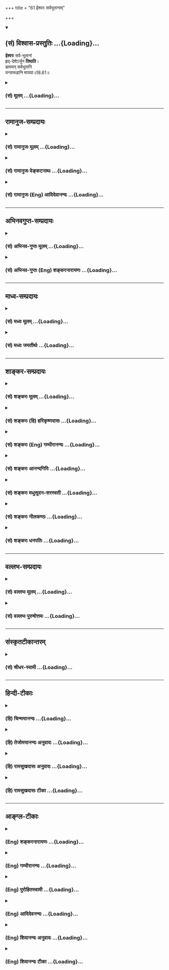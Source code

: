 +++
title = "61 ईश्वरः सर्वभूतानाम्"

+++
<div class="js_include" newlevelforh1="2" title="(सं) विश्वास-प्रस्तुतिः" unfilled url="/purANam_vaiShNavam/mahAbhAratam/06-bhIShma-parva/03-bhagavad-gItA-parva/saMskRtam/vishvAsa-prastutiH/18_moxa-saMnyAsa-yogaH/61_IshvaraH_sarvabhU.md">
<details open><summary><h2>(सं) विश्वास-प्रस्तुतिः ...{Loading}...</h2></summary>

**ईश्वरः** सर्व-भूतानां  
हृद्-देशेऽर्जुन **तिष्ठति**।  
भ्रामयन् सर्वभूतानि  
यन्त्रारूढानि मायया॥18.61॥
</details>
</div>
<div class="js_include collapsed" newlevelforh1="3" title="(सं) मूलम्" unfilled url="/purANam_vaiShNavam/mahAbhAratam/06-bhIShma-parva/03-bhagavad-gItA-parva/saMskRtam/mUlam/18_moxa-saMnyAsa-yogaH/61_IshvaraH_sarvabhU.md">
<details><summary><h3>(सं) मूलम् ...{Loading}...</h3></summary>

ईश्वरः सर्वभूतानां हृद्देशेऽर्जुन तिष्ठति।  
भ्रामयन्सर्वभूतानि यन्त्रारूढानि मायया।।18.61।।
</details>
</div>


_________________
## रामानुज-सम्प्रदायः
<div class="js_include collapsed" newlevelforh1="3" title="(सं) रामानुजः मूलम्" unfilled url="/purANam_vaiShNavam/mahAbhAratam/06-bhIShma-parva/03-bhagavad-gItA-parva/saMskRtam/rAmAnujaH/mUlam/18_moxa-saMnyAsa-yogaH/61_IshvaraH_sarvabhU.md">
<details><summary><h3>(सं) रामानुजः मूलम् ...{Loading}...</h3></summary>

।।18.61।।**ईश्वरः** सर्वनियमनशीलो वासुदेवः **सर्वभूतानां हृद्देशे**
सकलप्रवृत्तिनिवृत्तिमूलज्ञानोदये देशे **तिष्ठति।** कथं किं कुर्वन्
तिष्ठति**यन्त्रारूढानि सर्वभूतानि मायया भ्रामयन्** स्वेन एव निर्मितं
देहेन्द्रियावस्थप्रकृत्याख्यं यन्त्रम् आरूढानि सर्वभूतानि स्वकीयया
सत्त्वादिगुणमय्या मायया गुणानुगुणं प्रवर्तयन् तिष्ठति इत्यर्थः। पूर्वम्
अपि एतद् उक्तम्सर्वस्य चाहं हृदि सन्निविष्टो मत्तः स्मृतिर्ज्ञानमपोहनं च
(गीता 15।15) इतिमत्तः सर्वं प्रवर्तते (गीता 10।8) इति च। श्रुतिश्च -- य
आत्मनि तिष्ठन् (शत॰ ब्रा॰ 1।13।1) इत्यादिका। एतन्मायानिवृत्तिहेतुम् आह --

</details>
</div>
<div class="js_include collapsed" newlevelforh1="3" title="(सं) रामानुजः वेङ्कटनाथः" unfilled url="/purANam_vaiShNavam/mahAbhAratam/06-bhIShma-parva/03-bhagavad-gItA-parva/saMskRtam/rAmAnujaH/venkaTanAthaH/18_moxa-saMnyAsa-yogaH/61_IshvaraH_sarvabhU.md">
<details><summary><h3>(सं) रामानुजः वेङ्कटनाथः ...{Loading}...</h3></summary>

  
  
।।18.61।। उक्तार्थस्थापनाय त्वय्युदासीने कथमहं प्रवर्तेय तथात्वे वा कथं
तव सर्वहेतुत्वं इति चोद्यम्ईश्वरः इति श्लोकेन परिह्रियत इत्याह -- सर्वं
हीति। उक्तं स्वभावपारतन्त्र्यमपि मत्प्रयुक्तम् मम च साधारणकारणत्वान्न
कश्चिद्विरोध इति भावः। ईश्वरशब्दस्यात्रेन्द्रादिशब्दवत्
अर्वाचीनेश्वरविषयरूढिशङ्कापरिहाराय यौगिकमर्थमन्वर्थसमाख्यया
स्थापयतिसर्वनियमनशीलो वासुदेव इति। सापेक्षनिरपेक्षयोर्निरपेक्षसम्प्रत्ययः
इति न्यायादीश्वरत्वस्य सर्वविषयत्वं सिद्धम्। तस्य च व्याप्तिमूलत्वं
वासुदेवशब्देन दर्शितम्। वक्तृविषयत्वज्ञापनाय वासुदेवशब्दः।
सर्वेश्वरेणमया इति ह्यधस्ताद्दर्शितम्। सर्वव्याप्तस्य हृद्देशे
विशेषस्थितिवचनं किमर्थं इत्यत आह --
सकलप्रवृत्तिनिवृत्तिमूलज्ञानोदयप्रदेश इति। एतेन हृदयस्थितेःभ्रामयन्
इत्यत्रोपयोगो दर्शितः। ,कथमित्युपकरणाभिप्रायम्मायया इति हि तदुत्तरम्। किं
कुर्वन्निति -- ईश्वरशब्देन नियन्तृतैकनिरूपणीयतया प्रतिपन्नोऽसौ कीदृशं
नियमनं कुर्वन्नित्यर्थः। यन्त्र इत्यादिभ्रामयन् इत्यन्तमेकं वाक्यं
प्रश्नवाक्यादाकृष्टेन तिष्ठतिनाऽन्वेतव्यम्। प्रागुक्तसर्वपरामर्शेन
यन्त्रमायादिशब्दानामर्थं विवृणोति -- स्वेनैव निर्मितमित्यादिना।
भूतशब्देन; हृत्प्रदेशनिर्देशेन; पुरुषप्रवृत्तिविशेषानुगुण्यात्;
अर्थस्वभावेन च यन्त्रशब्दोऽत्र देहेन्द्रियसङ्घातविशेषविषयः। महतः
परमव्यक्तशब्देन निर्दिष्टम्; तत्रैव च शरीरं रथमेव च \[कठो.3।3\] इति
रथाख्ययन्त्रत्वेन रूपितमिति ज्ञापनाय -- देहेन्द्रियावस्थं
प्रकृत्याख्यमित्युक्तम्। तथा च श्रूयते -- सर्वाजीवे सर्वसंस्थे भ्रमन्ते
(बृहन्ते) तस्मिन् हंसो भ्राम्यते ब्रह्मचक्रे। पृथगात्मानं प्रेरितारं च
मत्वा जुष्टस्ततस्तेनामृतत्वमेति \[श्वे.उ.1।6ना.प.9।5\] इति।
एतेनयन्त्रारूढानीव(शां.)इतीवशब्दलोपेन व्याकुर्वन्तो निरस्ताः। स्वकीयेति
-- आदौगुणमयी मम माया \[7।14\] इति ह्युक्तम्। श्रुतिश्च अस्मान्मायी सृजते
विश्वमेतत्तस्मिंश्चान्यो मायया सन्निरुद्धः \[श्वेता.4।9\] मायां तु
प्रकृतिं विद्यान्मायिनं तु महेश्वरम् \[श्वेता.4।10\] इति। जीवस्य
कर्तृत्वादिभङ्गपरिहारायगुणानुगुणमित्युक्तम्। नहि जीवमीश्वरो
भूतावेशन्यायेन प्रवर्तयति; अपितु सत्त्वादिगुणमयान् भावान् पुरस्कृत्य
पूर्वसिद्धवासनाविशेषजनितसङ्गद्वारेणेति न विरोधः। भ्रामयन्;
भ्रमयन्नित्यर्थः। तत्र प्रवृत्तिहेतुतया मोहनमन्तर्नीतं; न तु
शाब्दमित्याह -- प्रवर्तयन्निति। अत्र शब्देन परोक्षव्यपदेशेनापि वक्ता
वासुदेवो निर्दिष्ट इतीममर्थं प्रागुक्तेन द्रढयितुमाह -- पूर्वमपीति। य
आत्मनि तिष्ठन् \[श.ब्रा.14।5।30\] इत्यादिनिर्दिष्टोऽन्तर्यामी
सौबालिक्यामुपनिषदि नारायण इति विशेषितः स एष सर्वभूतान्तरात्माऽपहतपाप्मा
दिव्यो देव एको नारायणः \[सुबालो.7\] इति।  
  

</details>
</div>
<div class="js_include collapsed" newlevelforh1="3" title="(सं) रामानुजः (Eng) आदिदेवानन्दः" unfilled url="/purANam_vaiShNavam/mahAbhAratam/06-bhIShma-parva/03-bhagavad-gItA-parva/saMskRtam/rAmAnujaH/english/AdidevAnandaH/18_moxa-saMnyAsa-yogaH/61_IshvaraH_sarvabhU.md">
<details><summary><h3>(सं) रामानुजः (Eng) आदिदेवानन्दः ...{Loading}...</h3></summary>

18.61 Lord Vasudeva, who is the ruler over all, lives in 'the heart of
all beings,' i.e., in the region from which arises all knowledge which
is at the root of all secular and spiritual activities. How and doing
what does He exist; He exists enabling, by His Maya (power), 'all beings
who are mounted, as it were, on the machine Prakrti' in the form of body
and senses created by Himself, to act in accordance with their Gunas of
Sattva and others. It was already expressed in 'And I am seated in the
hearts of all. From Me are memory, knowledge and their removal also'
(15.15) and in 'From Me proceed everything' (10.8). The Srutis also
proclaim 'He who, dwelling in the self' (Br. U. Madh., 3.7.22). He now
explains the way to get rid of the Maya:

</details>
</div>


_________________
## अभिनवगुप्त-सम्प्रदायः
<div class="js_include collapsed" newlevelforh1="3" title="(सं) अभिनव-गुप्तः मूलम्" unfilled url="/purANam_vaiShNavam/mahAbhAratam/06-bhIShma-parva/03-bhagavad-gItA-parva/saMskRtam/abhinava-guptaH/mUlam/18_moxa-saMnyAsa-yogaH/61_IshvaraH_sarvabhU.md">
<details><summary><h3>(सं) अभिनव-गुप्तः मूलम् ...{Loading}...</h3></summary>

।।18.61 -- 18.62।। ईश्वर इति। तमेवेति। एष ईश्वरः परमात्मा अवश्यं शरणत्वेन
ग्राह्यः। तत्र हि अधिष्ठातरि कर्तरि +++(omits कर्तरि )+++ बोद्धरि स्वात्ममये
विमृष्टे +++(;N विस्पष्टे )+++ ; न कर्माणि स्थतिभाञ्जि भवन्ति। न हि
निशिततरनखरकोटिविदारितसमदकरिकरटगलितमुक्ताफलनिकरपरिकरप्रकाशितप्रतापमहसि (
omits -- परिकर -- ) सिंहकिशोरके गुहामधितिष्ठति चपलमनसो
विद्रवणमात्रबलशालिनो हरिणपोतकाः +++(K हिरण -- )+++ स्वैरं
स्वव्यापारपरिशीलनापटुभावमवलंबन्ते इति। तमेव शरणं गच्च्छइत्युपक्रम्य
मत्प्रसादात् इति निर्वाहवाक्यमभिदधत् भगवान् परमात्मानम् ईश्वरं वासुदेवं
च एकतया योजयति इति।

</details>
</div>
<div class="js_include collapsed" newlevelforh1="3" title="(सं) अभिनव-गुप्तः (Eng) शङ्करनारायणः" unfilled url="/purANam_vaiShNavam/mahAbhAratam/06-bhIShma-parva/03-bhagavad-gItA-parva/saMskRtam/abhinava-guptaH/english/shankaranArAyaNaH/18_moxa-saMnyAsa-yogaH/61_IshvaraH_sarvabhU.md">
<details><summary><h3>(सं) अभिनव-गुप्तः (Eng) शङ्करनारायणः ...{Loading}...</h3></summary>

18.61 See Comment under 18.62

</details>
</div>


_________________
## माध्व-सम्प्रदायः
<div class="js_include collapsed" newlevelforh1="3" title="(सं) मध्वः मूलम्" unfilled url="/purANam_vaiShNavam/mahAbhAratam/06-bhIShma-parva/03-bhagavad-gItA-parva/saMskRtam/madhvaH/mUlam/18_moxa-saMnyAsa-yogaH/61_IshvaraH_sarvabhU.md">
<details><summary><h3>(सं) मध्वः मूलम् ...{Loading}...</h3></summary>

।।18.61।। Sri Madhvacharya did not comment on this sloka.

</details>
</div>
<div class="js_include collapsed" newlevelforh1="3" title="(सं) मध्वः जयतीर्थः" unfilled url="/purANam_vaiShNavam/mahAbhAratam/06-bhIShma-parva/03-bhagavad-gItA-parva/saMskRtam/madhvaH/jayatIrthaH/18_moxa-saMnyAsa-yogaH/61_IshvaraH_sarvabhU.md">
<details><summary><h3>(सं) मध्वः जयतीर्थः ...{Loading}...</h3></summary>

।।18.61।। Sri Jayatirtha did not comment on this sloka.

</details>
</div>


_________________
## शाङ्कर-सम्प्रदायः
<div class="js_include collapsed" newlevelforh1="3" title="(सं) शङ्करः मूलम्" unfilled url="/purANam_vaiShNavam/mahAbhAratam/06-bhIShma-parva/03-bhagavad-gItA-parva/saMskRtam/shankaraH/mUlam/18_moxa-saMnyAsa-yogaH/61_IshvaraH_sarvabhU.md">
<details><summary><h3>(सं) शङ्करः मूलम् ...{Loading}...</h3></summary>

।।18.61।। -- **ईश्वरः** ईशनशीलः नारायणः **सर्वभूतानां** सर्वप्राणिनां
**हृद्देशे** हृदयदेशे **अर्जुन** शुक्लान्तरात्मस्वभावः विशुद्धान्तःकरणः
-- अहश्च कृष्णमहरर्जुनं च (ऋ. सं. 6।9।1) इति दर्शनात् -- **तिष्ठति**
स्थितिं लभते। तेषु सः कथं तिष्ठतीति; आह -- **भ्रामयन्** भ्रमणं कारयन्
**सर्वभूतानि यन्त्रारूढानि** यन्त्राणि आरूढानि अधिष्ठितानि इव -- इति
इवशब्दः अत्र द्रष्टव्यः -- यथा दारुकृतपुरुषादीनि यन्त्रारूढानि।
**मायया** च्छद्मना भ्रामयन् तिष्ठति इति संबन्धः।।

</details>
</div>
<div class="js_include collapsed" newlevelforh1="3" title="(सं) शङ्करः (हि) हरिकृष्णदासः" unfilled url="/purANam_vaiShNavam/mahAbhAratam/06-bhIShma-parva/03-bhagavad-gItA-parva/saMskRtam/shankaraH/hindI/harikRShNadAsaH/18_moxa-saMnyAsa-yogaH/61_IshvaraH_sarvabhU.md">
<details><summary><h3>(सं) शङ्करः (हि) हरिकृष्णदासः ...{Loading}...</h3></summary>

।।18.61।। क्योंकि --, हे अर्जुन ईश्वर अर्थात् सबका शासन करनेवाला नारायण
समस्त प्राणियोंके हृदयदेशमें स्थित है। जो शुक्ल स्वच्छशुद्ध
अन्तरात्मास्वभाववाला हो अर्थात् पवित्र अन्तःकरणयुक्त हो उसका नाम अर्जुन
है क्योंकि,अहश्च कृष्णमहरर्जुनं च इस कथनमें अर्जुनशब्द शुद्धताका वाचक
देखा गया है। वह ( ईश्वर ) कैसे स्थित है सो कहते हैं -- समस्त
प्राणियोंको; यन्त्रपर आरूढ़ हुईचढ़ी हुई कठपुतलियोंकी भाँति; भ्रमाता हुआ
-- भ्रमण कराता हुआ स्थित है। यहाँ इव ( भाँति ) शब्द अधिक समझना चाहिये;
अर्थात् जैसे यन्त्रपर आरूढ़ कठपुतली आदिको ( खिलाड़ी ) मायासे भ्रमाता हुआ
स्थित रहता है; उसी तरह ईश्वर सबके हृदयमें स्थित है; इस प्रकार इसका
सम्बन्ध है।

</details>
</div>
<div class="js_include collapsed" newlevelforh1="3" title="(सं) शङ्करः (Eng) गम्भीरानन्दः" unfilled url="/purANam_vaiShNavam/mahAbhAratam/06-bhIShma-parva/03-bhagavad-gItA-parva/saMskRtam/shankaraH/english/gambhIrAnandaH/18_moxa-saMnyAsa-yogaH/61_IshvaraH_sarvabhU.md">
<details><summary><h3>(सं) शङ्करः (Eng) गम्भीरानन्दः ...{Loading}...</h3></summary>

18.61 Arjuna, O Arjuna-one whose self is naturally white (pure), i.e.
one possessing a pure internal organ. This follows from the Vedic text,
'The day is dark and the day is arjuna (white) (Rg. 6.9.1). Isvarah, the
Lord , Narayana the Ruler; tisthati, resides, remains seated; hrd-dese,
in the region of the heart; sarva-bhutanam, of all creatures, of all
living beings. How does He reside; In answer the Lord says: bhramayan,
revolving; mayaya, through Maya, through delusion; sarva-bhutani, all
the creatures; as though yantra-arudhani, mounted on a machine-like man'
etc., made of wood, mounted on a machine. The word iva (as though) has
to be thus understood here. Bhramayan, revolving, is to be connected
with tisthati, resides (conveying the idea, 'resides৷৷.while
revolving').

</details>
</div>
<div class="js_include collapsed" newlevelforh1="3" title="(सं) शङ्करः आनन्दगिरिः" unfilled url="/purANam_vaiShNavam/mahAbhAratam/06-bhIShma-parva/03-bhagavad-gItA-parva/saMskRtam/shankaraH/AnandagiriH/18_moxa-saMnyAsa-yogaH/61_IshvaraH_sarvabhU.md">
<details><summary><h3>(सं) शङ्करः आनन्दगिरिः ...{Loading}...</h3></summary>

।।18.61।। इतोऽपि त्वया युद्धं कर्तव्यमेवेत्याह -- **यस्मादिति।**
अर्जुनशब्दस्योक्तार्थत्वे श्रुतिमुदाहरति -- **अहश्चेति।**अहश्च
कृष्णमहरर्जुनं च विवर्तेते रजसी वेद्याभिः इत्यत्र
किंचिदहस्तावत्कृष्णमस्वच्छं कलुषितमिव लक्ष्यते
किंचित्पुनरहरर्जुनमतिस्वच्छं शुद्धस्वभावमुपलभ्यते। एवमर्जुनशब्दस्य
शुक्लशब्दपर्यायतया प्रयोगदर्शनादुक्तार्थत्वमुचितमित्यर्थः।
यन्त्रारूढानीवेति कथमुच्यते तत्राह -- **इवशब्द इति।** तदेव प्रपञ्चयति --
**यथेति।** दारुमयानि यन्त्राणि यथा लौकिको मायावी मायया भ्रामयन्वर्तते
तथेश्वरोऽपि सर्वाणि भूतानि भ्रामयन्नेव हृदये तिष्ठतीत्यर्थः।

</details>
</div>
<div class="js_include collapsed" newlevelforh1="3" title="(सं) शङ्करः मधुसूदन-सरस्वती" unfilled url="/purANam_vaiShNavam/mahAbhAratam/06-bhIShma-parva/03-bhagavad-gItA-parva/saMskRtam/shankaraH/madhusUdana-sarasvatI/18_moxa-saMnyAsa-yogaH/61_IshvaraH_sarvabhU.md">
<details><summary><h3>(सं) शङ्करः मधुसूदन-सरस्वती ...{Loading}...</h3></summary>

।।18.61।। स्वभावाधीनतामुक्त्वेश्वराधीनतां विवृणोति -- ईश्वर इति। ईश्वर
ईशनशीलो नारायणः सर्वान्तर्यामीयः पृथिव्यां तिष्ठन्पृथिव्या अन्तरो यं
पृथिवी न वेद यस्य पृथिवी शरीरं यः पृथिवीमन्तरो यमयति। यच्च
किंचिज्जगत्सर्वं दृश्यते श्रूयतेऽपि वा। अन्तर्बहिश्च तत्सर्वं व्याप्य
नारायणः स्थितः इत्यादिश्रुतिसिद्धः सर्वभूतानां सर्वेषां प्राणिनां
हृद्देशेऽन्तःकरणे तिष्ठति सर्वव्यापकोऽपि तत्राभिव्यज्यते
सप्तद्वीपाधिपतिरिव राम उत्तरकोसलेषु। हेऽर्जुन हे शुक्ल शुद्धान्तःकरण;
एतादृशमीश्वरं त्वं ज्ञातुं योग्योसीति द्योत्यते। किं कुर्वंस्तिष्ठति
भ्रामयन्नितस्ततश्चालयन् सर्वभूतानि परतन्त्राणि मायया छद्मना
यन्त्रारूढानीव सूत्रसंचारादियन्त्रमारूढानि
दारुनिर्मितपुरुषादीन्यत्यन्तपरतन्त्राणि यथा मायावी भ्रामयति
तद्वदित्यर्थशेषः।

</details>
</div>
<div class="js_include collapsed" newlevelforh1="3" title="(सं) शङ्करः नीलकण्ठः" unfilled url="/purANam_vaiShNavam/mahAbhAratam/06-bhIShma-parva/03-bhagavad-gItA-parva/saMskRtam/shankaraH/nIlakaNThaH/18_moxa-saMnyAsa-yogaH/61_IshvaraH_sarvabhU.md">
<details><summary><h3>(सं) शङ्करः नीलकण्ठः ...{Loading}...</h3></summary>

।।18.61।। कोऽसौ परो यद्वशेऽहमस्मीत्यत आह -- **ईश्वर इति।** ईश्वर
ईशनशीलोऽन्तर्यामी पृथिव्यादीनामस्माकं च सर्वभूतानां सर्वप्राणिनां
हृद्देशे बुद्धिगुहायां सर्वप्राणिप्रवर्तकस्तिष्ठति। कीदृशः। सर्वभूतानि
भ्रामयन्नूर्ध्वाधोमार्गेषु संचारयन् काष्ठपुत्तिका इव सूत्रधारः
यन्त्रारूढानि यन्त्रमिव यन्त्रं उत्क्रमणादिसाधनं सर्वप्राणाद्यात्मकं
लिङ्गं तदारूढानि मायया स्वशक्त्या भ्रामयन्निति संबन्धः। हे अर्जुन शुक्ल
विशुद्धान्तःकरण; सेश्वरोऽसीति भावः। अत्राहंकारपूर्वकं यः कर्म करोति यश्च
ईश्वरपरवशोऽहंकरोमीति बुद्ध्या करोति तयोरत्यन्तवैलक्षण्यप्रदर्शनार्थो
मन्त्रो भाष्ये उदाहृतःअहश्च कृष्णमहरर्जुनं च विवर्तेते रजसी वेद्याभिः
इति भारद्वाजार्षंअहश्च कृष्णमहरर्जुनं चइत्याग्निमारुतस्य प्रतिपत् इति
ब्राह्मणेन आग्निमारुते शस्त्रे विनियुक्ता प्रथमेयमृक्। यस्मिन् दिवसे
सोमः सूयते यागार्थं तदेव जन्मसाफल्यदिनं मुख्यमहःशब्दवाच्यम्। अन्यत्तु
दिनमदिनमेव निष्फलत्वात्। तथा च स्मृतिःदशभिर्जन्मभिर्वेदा आधानं
शतजन्मभिः। सहस्रैर्जन्मभिः सोमं ब्राह्मण्यं पातुमर्हति इति सोमयागस्य
दौर्लभ्यं दर्शयति। तदयमहःशब्दः कालवचनोऽपि सौम्ये कर्मणि वर्तते। यथा
दर्शपौर्णमासशब्दौ। तत्रैवं सति अहः यागः कृष्णं अविदुषा कृतं अप्रकाशमिव
भवति। तथाऽहरर्जुनं स्वच्छं तदेव विदुषा कृतं प्रकाशरूपमिव भवति। ते एते
उभे अपि विद्वदविद्वत्कृते अहनी रजसी प्रवृत्तिरूपत्वात् रजोगुणकार्ये अपि
वेद्याभिर्विद्याभिः कर्माङ्गावबद्धोपासनारूपा वा परमेश्वरे
सर्वकर्मार्पणरूपा वा अहंकरोमीत्यभिमानरूपा वा विद्या विज्ञानानि
ताभिर्विवर्तेते वैपरीत्येन वर्तेते। सोपासनं कर्म श्वेतं
परमात्मतत्त्वप्रकाशकं बन्धविच्छेदहेतुः; मूढकृतं कर्म कृष्णं स्वरूपावरकं
बन्धहेतुरित्यर्थः। तदेवं भगवान् पार्थं अर्जुनेति संबोधयन् एतस्य
स्वच्छान्तःकरणत्वद्योतनेन शुक्ले धर्मेऽधिकारं दर्शयति।

</details>
</div>
<div class="js_include collapsed" newlevelforh1="3" title="(सं) शङ्करः धनपतिः" unfilled url="/purANam_vaiShNavam/mahAbhAratam/06-bhIShma-parva/03-bhagavad-gItA-parva/saMskRtam/shankaraH/dhanapatiH/18_moxa-saMnyAsa-yogaH/61_IshvaraH_sarvabhU.md">
<details><summary><h3>(सं) शङ्करः धनपतिः ...{Loading}...</h3></summary>

।।18.61।। स्वभावपारातन्त्र्यमुक्त्वेदानीमन्तर्यामिपारतन्त्र्यमाह। ईश्वर
ईशनशीलः नारायणः सर्वभूतानां सर्वप्राणिनां हृद्देशे तिष्ठति सर्वत्र
स्थितोऽपि हृदयेऽभिवक्ततया तिष्ठति। अहश्च कृष्णमहरर्जुनं च इति श्रुतौ
अर्जुनशब्दस्य शुक्लशब्दापर्यायताय प्रयोगदर्शनात् शुक्लान्तरात्मस्वभावो
विशुद्धन्तःकरणोऽर्जुनस्तं संबोधयन्नर्जुनस्य तवाविवेकेन निबन्धनं
स्वस्वातन्त्र्याध्यारोफणं नोचतम्; किंतु ईश्वरप्रेरितः सर्वं करोमीति
परिज्ञानमिति सूचयति। किं कुर्वन् तिष्ठतीत्याकाङ्क्षायामाह -- भ्रामयन्
भ्रमणं कारयन् सर्वभूतानि यन्त्रारुढानि यन्त्राण्यारुढान्यधिष्ठितानीव यथा
मायावी दारुकृतपुरुषादीनि यन्त्रारुढानि मायया छद्मना भ्रामयंस्तिष्ठति
तद्वदीश्वरो यन्त्रसदृश शरीरारुढानि भूतानीत्यर्थः।

</details>
</div>


_________________
## वल्लभ-सम्प्रदायः
<div class="js_include collapsed" newlevelforh1="3" title="(सं) वल्लभः मूलम्" unfilled url="/purANam_vaiShNavam/mahAbhAratam/06-bhIShma-parva/03-bhagavad-gItA-parva/saMskRtam/vallabhaH/mUlam/18_moxa-saMnyAsa-yogaH/61_IshvaraH_sarvabhU.md">
<details><summary><h3>(सं) वल्लभः मूलम् ...{Loading}...</h3></summary>

।।18.61।। इदानीं प्राकृतभूतजातनियन्तृरूपेण मया सर्वं भूतजातं
प्राकृतकर्मानुगुणलीलया प्रकृत्यनुवर्त्तने नियमितं भवतीति
ब्रह्मसूत्रसिद्धान्तमाह -- ईश्वर इति। ईश्वरः सर्वनियमनशीलो वासुदेवः
सर्वेषां प्राकृतानां भूतानां लीलयोच्चनीचभावेन स्वात्मना सृष्टानां
प्रकृत्या संसृष्टानां आब्रह्मस्तम्बपर्यन्तानां हृद्देशे हृदयाकाशे
तिष्ठति। तत्रान्तर्यामिस्वरूपेण स्थितोऽपि निर्लेप इत्याशयेनेश्वर
इत्युक्तम्। उपाधिस्थाने स्थितस्य तदसंस्पृष्टत्वमीश्वरत्वादित्यर्थः। अतएव
आकाशवत्सर्वगतः \[शां.उ.2।1।3\] एको देवः सर्वभूतेषु गूढः ৷৷. साक्षी चेता
केवलो निर्गुणश्च \[श्वेता.6।11ब्रह्मो.3गोपालो.3।19राधो.4।1\] इति
श्रूयते। स च चेताः स्वयम्प्रकाशकः स्वप्रकाशश्च प्रदीपवत् यन्त्रारूढानि
यन्त्रे इवारूढानि मायया भ्रामयन् भवति। भ्रामणं हि प्रेरणं; यन्त्रं च
स्वनिर्मितं देहेन्द्रियादिरूपं; तत्रारूढांश्चेतनांस्तद्गुणानुगुण्येन
प्रवर्त्तयंस्तिष्ठति। इदं चसर्वस्य चाऽहं हृदि सन्निविष्टः \[15।15\]
इत्यस्य भाष्यरूपम्।

</details>
</div>
<div class="js_include collapsed" newlevelforh1="3" title="(सं) वल्लभः पुरुषोत्तमः" unfilled url="/purANam_vaiShNavam/mahAbhAratam/06-bhIShma-parva/03-bhagavad-gItA-parva/saMskRtam/vallabhaH/puruShottamaH/18_moxa-saMnyAsa-yogaH/61_IshvaraH_sarvabhU.md">
<details><summary><h3>(सं) वल्लभः पुरुषोत्तमः ...{Loading}...</h3></summary>

  
  
।।18.61।। नन्वीश्वराज्ञाव्यतिरेकेण प्रकृतिकर्मणोः कथं तथात्वं इत्यत आह --
ईश्वर इति। हे अर्जुन वृक्षजातीयनामत्वेन ज्ञानानर्ह ईश्वरो
नियामकस्तत्त्वेन सर्वभूतानां हृद्देशे हृदयमध्ये तिष्ठति मायया सर्वभूतानि
यन्त्रारूढानि शरीरारूढानि भ्रामयँस्तिष्ठति यथा दारुयन्त्रारूढानि
कृत्रिमभूतानि सूत्रधारश्चालयति तथा मायया भ्रामयंस्तिष्ठतीति वाऽर्थः। अत
ईश्वरप्रेरितानेव प्रकृतिः कर्म च साधकतया प्रेरयतीत्यर्थः।  
  

</details>
</div>


_________________
## संस्कृतटीकान्तरम्
<div class="js_include collapsed" newlevelforh1="3" title="(सं) श्रीधर-स्वामी" unfilled url="/purANam_vaiShNavam/mahAbhAratam/06-bhIShma-parva/03-bhagavad-gItA-parva/saMskRtam/shrIdhara-svAmI/18_moxa-saMnyAsa-yogaH/61_IshvaraH_sarvabhU.md">
<details><summary><h3>(सं) श्रीधर-स्वामी ...{Loading}...</h3></summary>

।।18.61।। तदेवं श्लोकद्वयेन साङ्ख्यादिमतेन प्रकृतिपारतन्त्र्यं
स्वभावपारतन्त्र्यं कर्मपारतन्त्र्यं चोक्तम्। इदानीं स्वमतमाह **-- ईश्वर
इति द्वाभ्याम्।** सर्वभूतानां हृदयमध्ये ईश्वरोऽन्तर्यामी तिष्ठति। किं
कुर्वन् सर्वाणि भूतानि मायया निजशक्त्या भ्रामयन् तत्तत्कर्मसु प्रवर्तयन्
यथा दारुयन्त्रमारूढानि कृत्रिमाणि भूतानि सूत्रधारो लोके भ्रामयति
तद्वदित्यर्थः। यद्वा यन्त्राणि शरीराणि आरूढानि भूतानि देहाभिमानिनो
जीवान् भ्रामयन्नित्यर्थः। तथाच श्वेताश्वतराणां मन्त्रःएको देवः
सर्वभूतेषु गूढः सर्वव्यापी सर्वभूतान्तरात्मा। कर्माध्यक्षः
सर्वभूताधिवासः साक्षी चेता केवलो निर्गुणश्च इति। अन्तर्यामिब्राह्मणं चय
आत्मनि तिष्ठन्नात्मानमन्तरो यमयति यमात्मा न वेद यस्यात्मा शरीरं एष त
आत्मान्तर्याम्यमृतः इत्यादि।

</details>
</div>


_________________
## हिन्दी-टीकाः
<div class="js_include collapsed" newlevelforh1="3" title="(हि) चिन्मयानन्दः" unfilled url="/purANam_vaiShNavam/mahAbhAratam/06-bhIShma-parva/03-bhagavad-gItA-parva/hindI/chinmayAnandaH/18_moxa-saMnyAsa-yogaH/61_IshvaraH_sarvabhU.md">
<details><summary><h3>(हि) चिन्मयानन्दः ...{Loading}...</h3></summary>

।।18.61।। भगवान् श्रीकृष्ण का उपदेश सुस्पष्ट एवं सर्वथा सन्देह रहित है।
गीताचार्य कहते हैं; मेरा स्मरण ईश्वर अर्थात् सम्पूर्ण विश्व के शासक के
रूप में करो। ईश्वर ही नियामक और नियन्ता है। उसकी उपस्थिति में ही जगत् की
समस्त घटनाएं घट सकती हैं; अन्यथा नहीं। जैसै कि वाष्प इंजन का ईश्वर वाष्प
है; जिसके बिना इंजन में गति नहीं आ सकती। ईश्वर का स्मरण केवल सगुणसाकार
अर्थात् शक्ति के मानवीय रूप में ही नहीं करना चाहिये; जैसे कैलाशपति;
शिवजी; या वैकुण्ठवासी विष्णु या स्वर्ग में स्थित पिता के रूप में। ईश्वर
तो भूतमात्र के हृदय में निवास कर रहा अंतरयामी है। इसकी पहचान हृदय में ही
हो सकती है। जिस प्रकार विशाल महानगरी में किसी व्यक्ति से मिलने के लिये
उसके निवासस्थान का पता बताया जाता है; उसी प्रकार; यहाँ; भगवान् श्रीकृष्ण
अपना स्थानीय पता बता रहे हैंहृदय शब्द से तात्पर्य शारीरिक अंग रूप हृदय
से नहीं है। दर्शनशास्त्र में हृदय का अर्थ लाक्षणिक है; शाब्दिक नहीं।
प्रेम; करुणा; धृति; उत्साह; स्नेह; कोमलता; क्षमा; उदारता जैसे दैवी गुणों
से सम्पन्न मन ही हृदय कहलाता है। परमेश्वर ही चेतनता और शक्ति का स्रोत
है; जो अपनी शक्ति प्राणीमात्र को प्रदान करता है। समस्त प्राणी ईश्वर के
ही चारों ओर इस प्रकार घूमते रहते हैं; जैसे कठपुतलियां किसी के हाथों में
बन्धी खेल करती है। कठपुतलियों की अपनी कोई सार्मथ्य; शक्ति या भावना नहीं
होती; वे जो कुछ खेल करती दिखाई देती हैं; वह सब अदृश्य हाथ की शक्ति है जो
उन कठपुतलियों को धारण किये रहता है। पारमर्थिक दृष्टि से; ईश्वर का अर्थ
चैतन्यस्वरूप ब्रह्म है। इस चैतन्य के सम्बन्ध से ही शरीर; मन आदि जड़
उपाधियाँ कार्य करने में सक्षम होती हैं। अन्यथा; जड़ पदार्थ में स्वयं न
कर्म करने की शक्ति है और न वस्तुओं को जानने की। इस दृष्टि से इस श्लोक का
अर्थ यह होगा कि चैतन्यस्वरूप आत्मा की उपस्थिति में प्राणीमात्र अपनेअपने
स्वभाव के अनुसार यत्रतत्र भ्रमण करते रहते हैं। इसी तथ्य को यहाँ इस
प्रकार कहा गया है कि ईश्वर अपनी माया से भूतमात्र को घुमाता है। इसी श्लोक
का दूसरा अर्थ निम्न प्रकार से होगा। समष्टि माया में व्यक्त चैतन्यस्वरूप
परमात्मा ही ईश्वर कहलाता है; जो सर्वज्ञसर्वशक्तिमान् है। वह ईश्वर अपनी
माया से समस्त जीवों को घुमाता है इसका अर्थ यह हुआ कि वह ईश्वर समस्त
जीवों को उनके कर्मानुसार फल प्रदान करता है। ईश्वर के बिना व्यष्टि जीवों
का अस्तित्व संभव ही नहीं है। समस्त जीवों को कर्म और ज्ञान की शक्तियां
ईश्वर से ही प्राप्त होती हैं। इस प्रकार; वेदान्त के सिद्धांत को समझकर इस
श्लोक के अध्ययन से यहाँ प्रयुक्त रूपक का अर्थ स्पष्ट हो जाता है।

</details>
</div>
<div class="js_include collapsed" newlevelforh1="3" title="(हि) तेजोमयानन्दः अनुवादः" unfilled url="/purANam_vaiShNavam/mahAbhAratam/06-bhIShma-parva/03-bhagavad-gItA-parva/hindI/tejomayAnandaH/anuvAdaH/18_moxa-saMnyAsa-yogaH/61_IshvaraH_sarvabhU.md">
<details><summary><h3>(हि) तेजोमयानन्दः अनुवादः ...{Loading}...</h3></summary>

।।18.61।। हे अर्जुन (मानों किसी) यन्त्र पर आरूढ़ समस्त भूतों को ईश्वर
अपनी माया से घुमाता हुआ (भ्रामयन्) भूतमात्र के हृदय में स्थित रहता
है।।  
  

</details>
</div>
<div class="js_include collapsed" newlevelforh1="3" title="(हि) रामसुखदासः अनुवादः" unfilled url="/purANam_vaiShNavam/mahAbhAratam/06-bhIShma-parva/03-bhagavad-gItA-parva/hindI/rAmasukhadAsaH/anuvAdaH/18_moxa-saMnyAsa-yogaH/61_IshvaraH_sarvabhU.md">
<details><summary><h3>(हि) रामसुखदासः अनुवादः ...{Loading}...</h3></summary>

।।18.61।। हे अर्जुन ! ईश्वर सम्पूर्ण प्राणियोंके हृदयमें रहता है और अपनी
मायासे शरीररूपी यन्त्रपर आरूढ़ हुए सम्पूर्ण प्राणियोंको (उनके स्वभावके
अनुसार) भ्रमण कराता रहता है।

</details>
</div>
<div class="js_include collapsed" newlevelforh1="3" title="(हि) रामसुखदासः टीका" unfilled url="/purANam_vaiShNavam/mahAbhAratam/06-bhIShma-parva/03-bhagavad-gItA-parva/hindI/rAmasukhadAsaH/TIkA/18_moxa-saMnyAsa-yogaH/61_IshvaraH_sarvabhU.md">
<details><summary><h3>(हि) रामसुखदासः टीका ...{Loading}...</h3></summary>

।।18.61।।***व्याख्या --***  **ईश्वरः सर्वभूतानां ৷৷. यन्त्रारूढानि
मायया --** इसका तात्पर्य यह है कि जो ईश्वर सबका शासक; नियामक; सबका
भरणपोषण करनेवाला और निरपेक्षरूपसे सबका संचालक है; वह अपनी,शक्तिसे उन
प्राणियोंको घुमाता है; जिन्होंने शरीरको मैं औरमेरा मान रखा है।  
  
जैसे; विद्युत्शक्तिसे संचालित यन्त्र -- रेलपर कोई आरूढ़ हो जाता है; चढ़
जाता है तो उसको परवशतासे रेलके अनुसार ही जाना पड़ता है। परन्तु जब वह
रेलपर आरूढ़ नहीं रहता; नीचे उतर जाता है; तब उसको रेलके अनुसार नहीं जाना
पड़ता। ऐसे ही जबतक मनुष्य शरीररूपी यन्त्रके साथ मैं और मेरेपनका समबन्ध
रखता है; तबतक ईश्वर उसको उसके स्वभाव **(टिप्पणी प₀ 962)** के अनुसार
संचालित करता रहता है और वह मनुष्य जन्ममरणरूप संसारके चक्रमें घूमता रहता
है। शरीरके साथ मैंमेरेपनका सम्बन्ध होनेसे ही रागद्वेष पैदा होते हैं;
जिससे स्वभाव अशुद्ध हो जाता है। स्वभावके अशुद्ध होनेपर मनुष्य प्रकृति
अर्थात् स्वभावके परवश हो जाता है। परन्तु शरीरसे सर्वथा सम्बन्धविच्छेद
होनेपर जब स्वभाव रागद्वेषसे रहित अर्थात् शुद्ध हो जाता है; तब प्रकृतिकी
परवशता नहीं रहती। प्रकृति(स्वभाव)की परवशता न रहनेसे ईश्वरकी माया उसको
संचालित नहीं करती। अब यहाँ यह शङ्का होती है कि जब ईश्वर ही हमारेको भ्रमण
करवाता है; क्रिया करवाता है; तब यह काम करना चाहिये और यह काम नहीं करना
चाहिये -- ऐसी स्वतंन्त्रता कहाँ रही क्योंकि यन्त्रारूढ़ होनेके कारण हम
यन्त्रके और यन्त्रके संचालक ईश्वरके अधीन हो गये; परतन्त्र हो गये; फिर
यन्त्रका संचालक (प्रेरक) जैसा करायेगा; वैसा ही होगा इसका समाधान इस
प्रकार इस प्रकार है -- जैसे; बिजलीसे संचालित होनेवाले यन्त्र अनेक तरहके
होते हैं। एक ही बिजलीसे संचालित होनेपर भी किसी यन्त्रमें बर्फ जम जाती है
और किसी यन्त्रमें अग्नि जल जाती है अर्थात् उनमें एकदूसरेसे बिलकुल
विरुद्ध काम होता है। परन्तु बिजलीका यह आग्रह नहीं रहता कि मैं तो केवल
बर्फ ही जमाऊँगी अथवा केवल अग्नि ही जलाऊँगी। यन्त्रोंका भी ऐसा आग्रह नहीं
रहता कि हम तो केवल बर्फ ही जमायेंगे अथवा केवल अग्नि ही जलायेंगे;
प्रत्युत यन्त्र बनानेवाले कारीगरने यन्त्रोंको जैसा बना दिया है; उसके
अनुसार उनमें स्वाभाविक ही बर्फ जमती है और अग्नि जलती है। ऐसे ही मनुष्य;
पशु; पक्षी; देवता; यक्ष राक्षस आदि जितने भी प्राणी हैं; सब शरीररूपी
यन्त्रोंपर चढ़े हुए हैं और उन सभी यन्त्रोंको ईश्वर संचालित करता है। उन
अलगअलग शरीरोँमें भी जिस शरीरमें जैसा स्वभाव है; उस स्वभावके अनुसार वे
ईश्वरसे प्रेरणा पाते हैं और कार्य करते हैं। तात्पर्य यह है कि उन
शरीरोंसे मैंमेरेपनका सम्बन्ध माननेवालेका जैसा (अच्छा या मन्दा) स्वभाव
होता है; उससे वैसी ही क्रियाएँ होती हैं। अच्छे स्वभाववाले (सज्जन)
मनुष्यके द्वारा श्रेष्ठ क्रियाएँ होती हैं और मन्दे स्वभाववाले (दुष्ट)
मनुष्यके द्वारा खराब क्रियाएँ होती हैं। इसलिये अच्छी या मन्दी क्रियाओंको
करानेमें ईश्वरका हाथ नहीं है; प्रत्युत खुदके बनाये हुए अच्छे या मन्दे
स्वभावका ही हाथ है। जैसे बिजली यन्त्रके स्वभावके अनुसार ही उसका संचालन
करती है; ऐसे ही ईश्वर प्राणीके (शरीरमें स्थित) स्वभावके अनुसार उसका
संचालन करते हैं। जैसा स्वभाव होगा; वैसे ही कर्म होंगे। इसमें एक बात
विशेष ध्यान देनेकी है कि स्वभावको सुधारनेमें और बिगाड़नेमें सभी मनुष्य
स्वतन्त्र हैं; कोई भी परतन्त्र नहीं है। परन्तु पशु; पक्षी; देवता आदि
जितने भी मनुष्येतर प्राणी हैं; उनमें अपने स्वभावको सुधारनेका न अधिकार है
और न स्वतन्त्रता ही है। मनुष्यशरीर अपना उद्धार करनेके लिये ही मिला है;
इसलिये इसमें अपने स्वभावको सुधारनेका पूरा अधिकार; पूरी स्वतन्त्रता है।
उस स्वतन्त्रताका सदुपयोग करके स्वभाव सुधारनेमें और स्वतन्त्रताका
दुरुपयोग करके स्वभाव बिगाड़नेमें मनुष्य स्वयं ही हेतु है। ईश्वर सम्पूर्ण
प्राणियोंके हृदयदेशमें रहता है -- यह कहनेका तात्पर्य है कि जैसे
पृथ्वीमें सब जगह जल रहनेपर भी जहाँ कुआँ होता है; वहींसे जल प्राप्त होता
है ऐसे ही परमात्मा सब जगह समान रीतिसे परिपूर्ण होते हुए भी हृदयमें
प्राप्त होते हैं अर्थात् हृदय सर्वव्यापी परमात्माकी प्राप्तिका विशेष
स्थान है। ऐसे ही तीसरे अध्यायमें सर्वव्यापी परमात्माको यज्ञ(निष्कामकर्म)
में स्थित बताया गया है **तस्मात्सर्वगतं ब्रह्म नित्यं यज्ञे**
प्रतिष्ठितम् **(गीता 3। 15)।**विशेष बातसाधककी प्रायः यह भूल होती है कि
वह भजन; कीर्तन; ध्यान आदि करते हुए भी भगवान् दूर हैं वे अभी नहीं मिलेंगे
यहाँ नहीं मिलेंगे अभी मैं योग्य नहीं हूँ भगवान्की कृपा नहीं है आदि
भावनाएँ बनाकर भगवान्की दूरीकी मान्यता ही दृढ़ करता रहता है। इस जगह
साधकको यह सावधानी रखनी चाहिये कि जब भगवान् सभी प्राणियोंमें मौजूद हैं तो
मेरेमें भी हैं। वे सर्वत्र व्यापक हैं तो मैं जो जप करता हूँ उस जपमें भी
भगवान् हैं मैं श्वास लेता हूँ तो उस श्वासमें भी भगवान् हैं मेरे मनमें भी
भगवान् हैं; बुद्धिमें भी भगवान् हैं मैं जो मैंमैं कहता हूँ; उस मैं में
भी भगवान् हैं। उस मैं का जो आधार है; वह अपना स्वरूप भगवान्से अभिन्न है
अर्थात् मैंपन तो दूर है; पर भगवान् मैंपनसे भी नजदीक हैं। इस प्रकार
अपनेमें भगवान्को मानते हुए ही भजन; जप; ध्यान आदि करने चाहिये। अब शङ्का यह
होती है कि अपनेमें परमात्माको माननेसे मैं और परमात्मा दो (अलगअलग) हैं --
यह द्वैतापत्ति होगी। इसका समाधान यह है कि परमात्माको अपनेमें माननेसे
द्वैतापत्ति नहीं होती; प्रत्युत अहंकार(मैंपन) को स्वीकार करनेसे जो अपनी
अलग सत्ता प्रतीत होती है; उसीसे द्वैतापत्ति होती है। परमात्माको अपना और
और अपनेमें माननेसे तो परमात्मासे अभिन्नता होती है; जिससे प्रेम प्रकट
होता है। जैसे; गङ्गाजीमें बाढ़ आ जानेसे उसका जल बहुत बढ़ जाता है और फिर
पीछे वर्षा न होनेसे उसका जल पुनः कम हो जाता है परन्तु उसका जो जल
गड्ढेमें रह जाता है अर्थात् गङ्गाजीसे अलग हो जाता है; उसकोगङ्गोज्झ कहते
हैं। उस गङ्गोज्झको मदिराके समान महान् अपवित्र माना गया है। गङ्गाजीसे अलग
होनेके कारण वह गंदा हो जाता है और उसमें अनेक कीटाणु पैदा हो जाते हैं; जो
कि रोगोंके कारण हैं। परन्तु फिर कभी जोरकी बाढ़ आ जाती है; तो वह गङ्गोज्झ
वापस गङ्गाजीमें मिल जाता है। गङ्गाजीमें मिलते ही उसकी एकदेशीयता;
अपवित्रता; अशुद्धि आदि सभी दोष जाते हैं और वह पुनः महान् पवित्र गङ्गाजल
बन जाता है। ऐसे ही यह मनुष्य जब अहंकारको स्वीकार करके परमात्मासे विमुख हो
जाता है; तब इसमें परिच्छिन्नता; पराधीनता; जडता; विषमता; अभाव; अशान्ति;
अपवित्रता आदि सभी दोष (विकार) आ जाते हैं। परन्तु जब यह अपने अंशी
परमात्माके सम्मुख हो जाता है; उन्हींकी शरणमें चला जाता है अर्थात् अपना
अलग कोई व्यक्तित्व नहीं रखता; तब उसमें आये हुए भिन्नता; पराधीनता आदि सभी
दोष मिट जाते हैं। कारण कि स्वयं (चेतन स्वरूप) में दोष नहीं हैं दोष तो
अहंता(मैंपन) को स्वीकार करनेसे ही आते हैं।  
  
***सम्बन्ध --***  अब भगवान् यन्त्रारूढ़ हुए प्राणियोंकी परवशताको
मिटानेका उपाय बताते हैं।

</details>
</div>


_________________
## आङ्ग्ल-टीकाः
<div class="js_include collapsed" newlevelforh1="3" title="(Eng) शङ्करनारायणः" unfilled url="/purANam_vaiShNavam/mahAbhAratam/06-bhIShma-parva/03-bhagavad-gItA-parva/english/shankaranArAyaNaH/18_moxa-saMnyAsa-yogaH/61_IshvaraH_sarvabhU.md">
<details><summary><h3>(Eng) शङ्करनारायणः ...{Loading}...</h3></summary>

18.61. O Arjuna ! This Lord dwells in the heart of all beings, causing,
by His trick-of-Illusion, all beings to whirl round \[as if they are\]
mounted on a \[revolving\] mechanical contrivance.

</details>
</div>
<div class="js_include collapsed" newlevelforh1="3" title="(Eng) गम्भीरानन्दः" unfilled url="/purANam_vaiShNavam/mahAbhAratam/06-bhIShma-parva/03-bhagavad-gItA-parva/english/gambhIrAnandaH/18_moxa-saMnyAsa-yogaH/61_IshvaraH_sarvabhU.md">
<details><summary><h3>(Eng) गम्भीरानन्दः ...{Loading}...</h3></summary>

18.61 O Arjuna, the Lord resides in the region of the heart of all
creatures, revolving through Maya all the creatures (as though) mounted
on a machine!

</details>
</div>
<div class="js_include collapsed" newlevelforh1="3" title="(Eng) पुरोहितस्वामी" unfilled url="/purANam_vaiShNavam/mahAbhAratam/06-bhIShma-parva/03-bhagavad-gItA-parva/english/purohitasvAmI/18_moxa-saMnyAsa-yogaH/61_IshvaraH_sarvabhU.md">
<details><summary><h3>(Eng) पुरोहितस्वामी ...{Loading}...</h3></summary>

18.61 God dwells in the hearts of all beings, O Arjuna! He causes them
to revolve as it were on a wheel by His mystic power.

</details>
</div>
<div class="js_include collapsed" newlevelforh1="3" title="(Eng) आदिदेवनन्दः" unfilled url="/purANam_vaiShNavam/mahAbhAratam/06-bhIShma-parva/03-bhagavad-gItA-parva/english/AdidevanandaH/18_moxa-saMnyAsa-yogaH/61_IshvaraH_sarvabhU.md">
<details><summary><h3>(Eng) आदिदेवनन्दः ...{Loading}...</h3></summary>

18.61 The Lord, O Arjuna, abides in the heart of every being, spinning
them round and round, mounted on a wheel as it were, by His power.

</details>
</div>
<div class="js_include collapsed" newlevelforh1="3" title="(Eng) शिवानन्दः अनुवादः" unfilled url="/purANam_vaiShNavam/mahAbhAratam/06-bhIShma-parva/03-bhagavad-gItA-parva/english/shivAnandaH/anuvAdaH/18_moxa-saMnyAsa-yogaH/61_IshvaraH_sarvabhU.md">
<details><summary><h3>(Eng) शिवानन्दः अनुवादः ...{Loading}...</h3></summary>

18.61 The Lord dwells in the hearts of all beings, O Arjuna, causing all
beings, by His illusive power, to revolve as if mounted on a machine.

</details>
</div>
<div class="js_include collapsed" newlevelforh1="3" title="(Eng) शिवानन्दः टीका" unfilled url="/purANam_vaiShNavam/mahAbhAratam/06-bhIShma-parva/03-bhagavad-gItA-parva/english/shivAnandaH/TIkA/18_moxa-saMnyAsa-yogaH/61_IshvaraH_sarvabhU.md">
<details><summary><h3>(Eng) शिवानन्दः टीका ...{Loading}...</h3></summary>

18.61 ईश्वरः the Lord; सर्वभूतानाम् of all beings; हृद्देशे in the
hearts; अर्जुन O Arjuna; तिष्ठति dwells; भ्रामयन् causing to revolve;
सर्वभूतानि all beings; यन्त्रारूढानि mounted on a machine; मायया by
illusion.Commentary Isvara The Lord the Ruler of the universe
Narayana.The Lord abides in the hearts of all beings. It is He Who has
given a gift of this marvellous machine to you. It is by His power that
all bodies move. The Lord is the real Actor within.By Maya By causing
illusion.He causes all beings to revolve like wooden dolls mounted on a
machine. (Cf.X.20.XIII.18)

</details>
</div>
